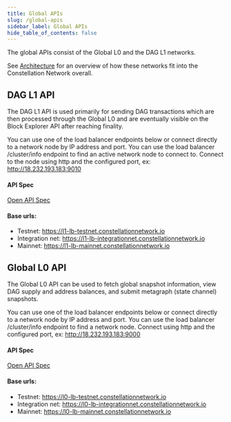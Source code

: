 ```yaml
---
title: Global APIs
slug: /global-apis
sidebar_label: Global APIs
hide_table_of_contents: false
---
```


<intro-end />

The global APIs consist of the Global L0 and the DAG L1 networks. 

See [Architecture](/hypergraph/architecture) for an overview of how these networks fit into the Constellation Network overall. 

## DAG L1 API
The DAG L1 API is used primarily for sending DAG transactions which are then processed through the Global L0 and are eventually visible on the Block Explorer API after reaching finality. 

You can use one of the load balancer endpoints below or connect directly to a network node by IP address and port. You can use the load balancer /cluster/info endpoint to find an active network node to connect to. Connect to the node using http and the configured port, ex: http://18.232.193.183:9010

#### API Spec

[Open API Spec](http://apidoc-dev.constellationnetwork.io.s3-website.us-west-1.amazonaws.com/node/?url=http://apidoc-dev.constellationnetwork.io.s3-website.us-west-1.amazonaws.com/node/l1-public-v2.yml)

#### Base urls​:

- Testnet: https://l1-lb-testnet.constellationnetwork.io
- Integration net: https://l1-lb-integrationnet.constellationnetwork.io
- Mainnet: https://l1-lb-mainnet.constellationnetwork.io

## Global L0 API
The Global L0 API can be used to fetch global snapshot information, view DAG supply and address balances, and submit metagraph (state channel) snapshots. 

You can use one of the load balancer endpoints below or connect directly to a network node by IP address and port. You can use the load balancer /cluster/info endpoint to find a network node. Connect using http and the configured port, ex: http://18.232.193.183:9000

#### API Spec

[Open API Spec](http://apidoc-dev.constellationnetwork.io.s3-website.us-west-1.amazonaws.com/node/#/)

#### Base urls​:
- Testnet: https://l0-lb-testnet.constellationnetwork.io
- Integration net: https://l0-lb-integrationnet.constellationnetwork.io
- Mainnet: https://l0-lb-mainnet.constellationnetwork.io